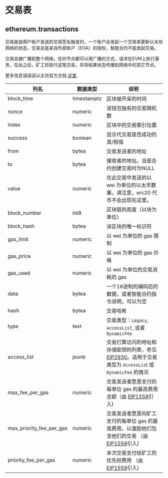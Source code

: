 # 交易表

## ethereum.transactions

交易是由用户账户发送的交易签名触发的，一个账户会发起一个交易来更新以太坊网络的状态，交易总是来自外部账户（EOA）的授权，智能合约不能发起交易。

交易会被广播到整个网络，任何节点都可以用广播的方式，请求在EVM上执行事务，在此之后，矿工将执行这笔交易，并将结果状态传播到网络中的其它节点。

更多信息请阅读以太坊官方文档 [这里](https://ethereum.org/en/developers/docs/transactions).

| **列名**              | **数据类型** | **说明**                                                                                                                                                                                        |
| ---------------------------- | ------------ | ------------------------------------------------------------------------------------------------------------------------------------------------------------------------------------------------------ |
| block\_time                  | timestamptz  | 区块被开采的时间                                                                                                                                       |
| nonce                        | numeric      | 该钱包独有的交易随机数                                                                                                                                                           |
| index                        | numeric      | 区块中的交易索引位置                                                                                                                                                           |
| success                      | boolean      | 显示代交易是否成功的真/假值                                                                                                                                             |
| from                         | bytea        | 交易发送者的地址                                                                                                                                                                                  |
| to                           | bytea        | 接收者的地址。当是合约创建交易时为NULL                                                                                                                                 |
| value                        | numeric      | 在此交易中发送的以 wei 为单位的以太币数量。请注意，erc20 代币不会出现在这里。                                                                                                       |
| block\_number                | int8         | 区块链的高度（以块为单位）                                                                                                                                                                 |
| block\_hash                  | bytea        | 该区块的唯一标识符                                                                                                                                                                     |
| gas\_limit                   | numeric      | 以 wei 为单位的 gas 限制                                                                                                                                                                                   |
| gas\_price                   | numeric      | 以 wei 为单位的 gas 价格                                                                                                                                                                                   |
| gas\_used                    | numeric      | 以 wei 为单位的交易消耗的 gas                                                                                                                                                             |
| data                         | bytea        | 一个16进制的编码后的数据，或者智能合约指令说明，可以为空                                                                                                                  |
| hash                         | bytea        | 交易哈希                                                                                                                                                                            |
| type                         | text         | 交易类型：`Legacy`, `AccessList`, 或者`DynamicFee`                                                                                                                                    |
| access\_list                 | jsonb        | 交易打算访问的地址和存储密钥的列表，参见 [EIP2930](https://eips.ethereum.org/EIPS/eip-2930)。适用于交易类型为 `AccessLis`t 或 `DynamicFee` 的情况 |
| max\_fee\_per\_gas           | numeric      | 交易发送者愿意支付的每单位 gas 的最高费用总额（由 [EIP1559](https://eips.ethereum.org/EIPS/eip-1559)引入)                                                              |
| max\_priority\_fee\_per\_gas | numeric      | 交易发送者愿意向矿工支付的每单位 gas 的最高费用，以激励他们包含他们的交易 （由 [EIP1559](https://eips.ethereum.org/EIPS/eip-1559)引入)                      |
| priority\_fee\_per\_gas      | numeric      | 本次交易支付给矿工的优先权费用 （由 [EIP1559](https://eips.ethereum.org/EIPS/eip-1559)引入)                                                                         |


